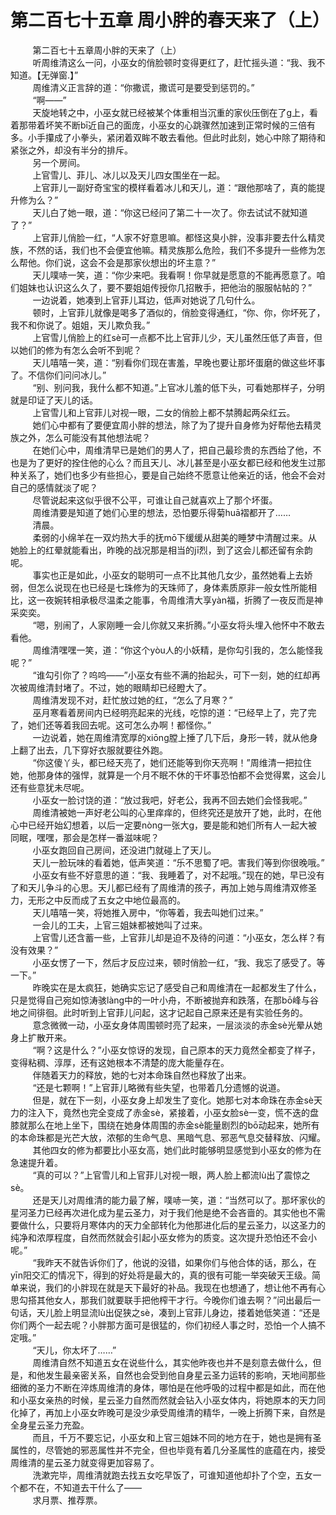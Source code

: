 <h1>第二百七十五章 周小胖的春天来了（上）</h1>
<div id="content">&nbsp&nbsp&nbsp&nbsp&nbsp&nbsp&nbsp&nbsp
 第二百七十五章周小胖的天来了（上）
 <br/>&nbsp&nbsp&nbsp&nbsp&nbsp&nbsp&nbsp&nbsp
 听周维清这么一问，小巫女的俏脸顿时变得更红了，赶忙摇头道：“我、我不知道。【无弹窗.】”
 <br/>&nbsp&nbsp&nbsp&nbsp&nbsp&nbsp&nbsp&nbsp
 周维清义正言辞的道：“你撒谎，撒谎可是要受到惩罚的。”
 <br/>&nbsp&nbsp&nbsp&nbsp&nbsp&nbsp&nbsp&nbsp
 “啊——”
 <br/>&nbsp&nbsp&nbsp&nbsp&nbsp&nbsp&nbsp&nbsp
 天旋地转之中，小巫女就已经被某个体重相当沉重的家伙压倒在了g上，看着那带着坏笑不断bī近自己的面庞，小巫女的心跳骤然加速到正常时候的三倍有多。小手攥成了小拳头，紧闭着双眸不敢去看他。但此时此刻，她心中除了期待和紧张之外，却没有半分的排斥。
 <br/>&nbsp&nbsp&nbsp&nbsp&nbsp&nbsp&nbsp&nbsp
 另一个房间。
 <br/>&nbsp&nbsp&nbsp&nbsp&nbsp&nbsp&nbsp&nbsp
 上官雪儿、菲儿、冰儿以及天儿四女围坐在一起。
 <br/>&nbsp&nbsp&nbsp&nbsp&nbsp&nbsp&nbsp&nbsp
 上官菲儿一副好奇宝宝的模样看着冰儿和天儿，道：“跟他那啥了，真的能提升修为么？”
 <br/>&nbsp&nbsp&nbsp&nbsp&nbsp&nbsp&nbsp&nbsp
 天儿白了她一眼，道：“你这已经问了第二十一次了。你去试试不就知道了？”
 <br/>&nbsp&nbsp&nbsp&nbsp&nbsp&nbsp&nbsp&nbsp
 上官菲儿俏脸一红，“人家不好意思嘛。都怪这臭小胖，没事非要去什么精灵族，不然的话，我们也不会便宜他嘛。精灵族那么危险，我们不多提升一些修为怎么帮他。你们说，这会不会是那家伙想出的坏主意？”
 <br/>&nbsp&nbsp&nbsp&nbsp&nbsp&nbsp&nbsp&nbsp
 天儿噗哧一笑，道：“你少来吧。我看啊！你早就是愿意的不能再愿意了。咱们姐妹也认识这么久了，要不要姐姐传授你几招散手，把他治的服服帖帖的？”
 <br/>&nbsp&nbsp&nbsp&nbsp&nbsp&nbsp&nbsp&nbsp
 一边说着，她凑到上官菲儿耳边，低声对她说了几句什么。
 <br/>&nbsp&nbsp&nbsp&nbsp&nbsp&nbsp&nbsp&nbsp
 顿时，上官菲儿就像是喝多了酒似的，俏脸变得通红，“你、你，你坏死了，我不和你说了。姐姐，天儿欺负我。”
 <br/>&nbsp&nbsp&nbsp&nbsp&nbsp&nbsp&nbsp&nbsp
 上官雪儿俏脸上的红sè可一点都不比上官菲儿少，天儿虽然压低了声音，但以她们的修为有怎么会听不到呢？
 <br/>&nbsp&nbsp&nbsp&nbsp&nbsp&nbsp&nbsp&nbsp
 天儿嘻嘻一笑，道：“别看你们现在害羞，早晚也要让那坏蛋磨的做这些坏事了。不信你们问问冰儿。”
 <br/>&nbsp&nbsp&nbsp&nbsp&nbsp&nbsp&nbsp&nbsp
 “别、别问我，我什么都不知道。”上官冰儿羞的低下头，可看她那样子，分明就是印证了天儿的话。
 <br/>&nbsp&nbsp&nbsp&nbsp&nbsp&nbsp&nbsp&nbsp
 上官雪儿和上官菲儿对视一眼，二女的俏脸上都不禁腾起两朵红云。
 <br/>&nbsp&nbsp&nbsp&nbsp&nbsp&nbsp&nbsp&nbsp
 她们心中都有了要便宜周小胖的想法，除了为了提升自身修为好帮他去精灵族之外，怎么可能没有其他想法呢？
 <br/>&nbsp&nbsp&nbsp&nbsp&nbsp&nbsp&nbsp&nbsp
 在她们心中，周维清早已是她们的男人了，把自己最珍贵的东西给了他，不也是为了更好的拴住他的心么？而且天儿、冰儿甚至是小巫女都已经和他发生过那种关系了，她们也多少有些担心，要是自己始终不愿意让他亲近的话，他会不会对自己的感情就淡了呢？
 <br/>&nbsp&nbsp&nbsp&nbsp&nbsp&nbsp&nbsp&nbsp
 尽管说起来这似乎很不公平，可谁让自己就喜欢上了那个坏蛋。
 <br/>&nbsp&nbsp&nbsp&nbsp&nbsp&nbsp&nbsp&nbsp
 周维清要是知道了她们心里的想法，恐怕要乐得菊huā褶都开了……
 <br/>&nbsp&nbsp&nbsp&nbsp&nbsp&nbsp&nbsp&nbsp
 清晨。
 <br/>&nbsp&nbsp&nbsp&nbsp&nbsp&nbsp&nbsp&nbsp
 柔弱的小绵羊在一双灼热大手的抚mō下缓缓从甜美的睡梦中清醒过来。从她脸上的红晕就能看出，昨晚的战况那是相当的jī烈，到了这会儿都还留有余韵呢。
 <br/>&nbsp&nbsp&nbsp&nbsp&nbsp&nbsp&nbsp&nbsp
 事实也正是如此，小巫女的聪明可一点不比其他几女少，虽然她看上去娇弱，但怎么说现在也已经是七珠修为的天珠师了，身体素质原非一般女性所能相比，这一夜婉转相承极尽温柔之能事，令周维清大享yàn福，折腾了一夜反而是神采奕奕。
 <br/>&nbsp&nbsp&nbsp&nbsp&nbsp&nbsp&nbsp&nbsp
 “嗯，别闹了，人家刚睡一会儿你就又来折腾。”小巫女将头埋入他怀中不敢去看他。
 <br/>&nbsp&nbsp&nbsp&nbsp&nbsp&nbsp&nbsp&nbsp
 周维清嘿嘿一笑，道：“你这个yòu人的小妖精，是你勾引我的，怎么能怪我呢？”
 <br/>&nbsp&nbsp&nbsp&nbsp&nbsp&nbsp&nbsp&nbsp
 “谁勾引你了？呜呜——”小巫女有些不满的抬起头，可下一刻，她的红却再次被周维清封堵了。不过，她的眼睛却已经瞪大了。
 <br/>&nbsp&nbsp&nbsp&nbsp&nbsp&nbsp&nbsp&nbsp
 周维清发现不对，赶忙放过她的红，“怎么了月寒？”
 <br/>&nbsp&nbsp&nbsp&nbsp&nbsp&nbsp&nbsp&nbsp
 巫月寒看着房间内已经明亮起来的光线，吃惊的道：“已经早上了，完了完了，她们还等着我回去呢。这可怎么办啊！都怪你。”
 <br/>&nbsp&nbsp&nbsp&nbsp&nbsp&nbsp&nbsp&nbsp
 一边说着，她在周维清宽厚的xiōng膛上捶了几下后，身形一转，就从他身上翻了出去，几下穿好衣服就要往外跑。
 <br/>&nbsp&nbsp&nbsp&nbsp&nbsp&nbsp&nbsp&nbsp
 “你这傻丫头，都已经天亮了，她们还能等到你天亮啊！”周维清一把拉住她，他那身体的强悍，就算是一个月不眠不休的干坏事恐怕都不会觉得累，这会儿还有些意犹未尽呢。
 <br/>&nbsp&nbsp&nbsp&nbsp&nbsp&nbsp&nbsp&nbsp
 小巫女一脸讨饶的道：“放过我吧，好老公，我再不回去她们会怪我呢。”
 <br/>&nbsp&nbsp&nbsp&nbsp&nbsp&nbsp&nbsp&nbsp
 周维清被她一声好老公叫的心里痒痒的，但终究还是放开了她，此时，在他心中已经开始幻想着，以后一定要nòng一张大g，要是能和她们所有人一起大被同眠，嘿嘿，那会是怎样一番滋味呢？
 <br/>&nbsp&nbsp&nbsp&nbsp&nbsp&nbsp&nbsp&nbsp
 小巫女跑回自己房间，还没进门就碰上了天儿。
 <br/>&nbsp&nbsp&nbsp&nbsp&nbsp&nbsp&nbsp&nbsp
 天儿一脸玩味的看着她，低声笑道：“乐不思蜀了吧。害我们等到你很晚哦。”
 <br/>&nbsp&nbsp&nbsp&nbsp&nbsp&nbsp&nbsp&nbsp
 小巫女有些不好意思的道：“我、我睡着了，对不起哦。”现在的她，早已没有了和天儿争斗的心思。天儿都已经有了周维清的孩子，再加上她与周维清双修圣力，无形之中反而成了五女之中地位最高的。
 <br/>&nbsp&nbsp&nbsp&nbsp&nbsp&nbsp&nbsp&nbsp
 天儿嘻嘻一笑，将她推入房中，“你等着，我去叫她们过来。”
 <br/>&nbsp&nbsp&nbsp&nbsp&nbsp&nbsp&nbsp&nbsp
 一会儿的工夫，上官三姐妹都被她叫了过来。
 <br/>&nbsp&nbsp&nbsp&nbsp&nbsp&nbsp&nbsp&nbsp
 上官雪儿还含蓄一些，上官菲儿却是迫不及待的问道：“小巫女，怎么样？有没有效果？”
 <br/>&nbsp&nbsp&nbsp&nbsp&nbsp&nbsp&nbsp&nbsp
 小巫女愣了一下，然后才反应过来，顿时俏脸一红，“我、我忘了感受了。等一下。”
 <br/>&nbsp&nbsp&nbsp&nbsp&nbsp&nbsp&nbsp&nbsp
 昨晚实在是太疯狂，她确实忘记了感受自己和周维清在一起都发生了什么，只是觉得自己宛如惊涛骇làng中的一叶小舟，不断被抛弃和跌落，在那bō峰与谷地之间徘徊。此时听到上官菲儿问起，这才记起自己原来还是有实验任务的。
 <br/>&nbsp&nbsp&nbsp&nbsp&nbsp&nbsp&nbsp&nbsp
 意念微微一动，小巫女身体周围顿时亮了起来，一层淡淡的赤金sè光晕从她身上扩散开来。
 <br/>&nbsp&nbsp&nbsp&nbsp&nbsp&nbsp&nbsp&nbsp
 “啊？这是什么？”小巫女惊讶的发现，自己原本的天力竟然全都变了样子，变得粘稠、淳厚，还有这她根本不清楚的庞大能量存在。
 <br/>&nbsp&nbsp&nbsp&nbsp&nbsp&nbsp&nbsp&nbsp
 伴随着天力的释放，她的七对本命珠自然也释放了出来。
 <br/>&nbsp&nbsp&nbsp&nbsp&nbsp&nbsp&nbsp&nbsp
 “还是七颗啊！”上官菲儿略微有些失望，也带着几分遗憾的说道。
 <br/>&nbsp&nbsp&nbsp&nbsp&nbsp&nbsp&nbsp&nbsp
 但是，就在下一刻，小巫女身上却发生了变化。她那七对本命珠在赤金sè天力的注入下，竟然也完全变成了赤金sè，紧接着，小巫女脸sè一变，慌不迭的盘膝就那么在地上坐下，围绕在她身体周围的赤金sè能量剧烈的bō动起来，她所有的本命珠都是光芒大放，浓郁的生命气息、黑暗气息、邪恶气息交替释放、闪耀。
 <br/>&nbsp&nbsp&nbsp&nbsp&nbsp&nbsp&nbsp&nbsp
 其他四女的修为都要比小巫女高，她们此时能够明显感觉到小巫女的修为在急速提升着。
 <br/>&nbsp&nbsp&nbsp&nbsp&nbsp&nbsp&nbsp&nbsp
 “真的可以？”上官雪儿和上官菲儿对视一眼，两人脸上都流lù出了震惊之sè。
 <br/>&nbsp&nbsp&nbsp&nbsp&nbsp&nbsp&nbsp&nbsp
 还是天儿对周维清的能力最了解，噗哧一笑，道：“当然可以了。那坏家伙的星河圣力已经再次进化成为星云圣力，对于我们他是绝不会吝啬的。其实他也不需要做什么，只要将月寒体内的天力全部转化为他那进化后的星云圣力，以这圣力的纯净和浓厚程度，自然而然就会引起小巫女修为的质变。这次提升恐怕还不会小呢。”
 <br/>&nbsp&nbsp&nbsp&nbsp&nbsp&nbsp&nbsp&nbsp
 “我昨天不就告诉你们了，他说的没错，如果你们与他合体的话，那么，在yīn阳交汇的情况下，得到的好处将是最大的，真的很有可能一举突破天王级。简单来说，我们的小胖现在就是天下最好的补品。我现在也想通了，想让他不再有心思勾搭其他女人，那我们就要联手把他榨干才行。今晚你们谁去啊？”问出最后一句话，天儿脸上明显流lù出促狭之sè，凑到上官菲儿身边，搂着她低笑道：“还是你们两个一起去呢？小胖那方面可是很猛的，你们初经人事之时，恐怕一个人搞不定哦。”
 <br/>&nbsp&nbsp&nbsp&nbsp&nbsp&nbsp&nbsp&nbsp
 “天儿，你太坏了……”
 <br/>&nbsp&nbsp&nbsp&nbsp&nbsp&nbsp&nbsp&nbsp
 周维清自然不知道五女在说些什么，其实他昨夜也并不是刻意去做什么，但是，和他发生最亲密关系，自然也会受到他自身星云圣力运转的影响，天地间那些细微的圣力不断在淬炼周维清的身体，哪怕是在他呼吸的过程中都是如此，而在他和小巫女亲热的时候，星云圣力自然而然就会钻入小巫女体内，将她原本的天力同化掉了，再加上小巫女昨晚可是没少承受周维清的精华，一晚上折腾下来，自然是全身星云圣力充盈。
 <br/>&nbsp&nbsp&nbsp&nbsp&nbsp&nbsp&nbsp&nbsp
 而且，千万不要忘记，小巫女和上官三姐妹不同的地方在于，她也是拥有圣属性的，尽管她的邪恶属性并不完全，但也毕竟有着几分圣属性的底蕴在内，接受周维清的星云圣力就变得更加容易了。
 <br/>&nbsp&nbsp&nbsp&nbsp&nbsp&nbsp&nbsp&nbsp
 洗漱完毕，周维清就跑去找五女吃早饭了，可谁知道他却扑了个空，五女一个都不在，不知道去干什么了——
 <br/>&nbsp&nbsp&nbsp&nbsp&nbsp&nbsp&nbsp&nbsp
 求月票、推荐票。
 <br/>&nbsp&nbsp&nbsp&nbsp&nbsp&nbsp&nbsp&nbsp
 <br/>&nbsp&nbsp&nbsp&nbsp&nbsp&nbsp&nbsp&nbsp
</div>
